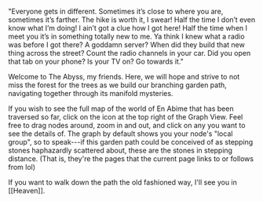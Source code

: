 "Everyone gets in different. Sometimes it’s close to where you are, sometimes it’s farther. The hike is worth it, I swear! Half the time I don’t even know what I’m doing! I ain’t got a clue how I got here! Half the time when I meet you it’s in something totally new to me. Ya think I knew what a radio was before I got there? A goddamn server? When did they build that new thing across the street? Count the radio channels in your car. Did you open that tab on your phone? Is your TV on? Go towards it."

Welcome to The Abyss, my friends. Here, we will hope and strive to not miss the forest for the trees as we build our branching garden path, navigating together through its manifold mysteries.

If you wish to see the full map of the world of En Abime that has been traversed so far, click on the icon at the top right of the Graph View. Feel free to drag nodes around, zoom in and out, and click on any you want to see the details of. The graph by default shows you your node's "local group", so to speak---if this garden path could be conceived of as stepping stones haphazardly scattered about, these are the stones in stepping distance. (That is, they're the pages that the current page links to or follows from lol)

If you want to walk down the path the old fashioned way, I'll see you in [[Heaven]].
